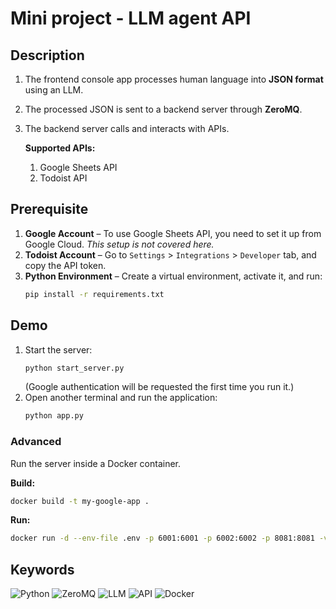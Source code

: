 # Mini project - LLM agent API

## Description
1. The frontend console app processes human language into **JSON format** using an LLM.
2. The processed JSON is sent to a backend server through **ZeroMQ**.
3. The backend server calls and interacts with APIs.
    
    **Supported APIs:**
    1. Google Sheets API
    2. Todoist API
 
## Prerequisite
1. **Google Account** – To use Google Sheets API, you need to set it up from Google Cloud. *This setup is not covered here.*
2. **Todoist Account** – Go to `Settings` > `Integrations` > `Developer` tab, and copy the API token.
3. **Python Environment** – Create a virtual environment, activate it, and run:
   ```bash
   pip install -r requirements.txt
   ```
 
## Demo
1. Start the server:
   ```bash
   python start_server.py
   ```
   (Google authentication will be requested the first time you run it.)
2. Open another terminal and run the application:
   ```bash
   python app.py
   ```

### Advanced
Run the server inside a Docker container.

**Build:**
```bash
docker build -t my-google-app .
```

**Run:**
```bash
docker run -d --env-file .env -p 6001:6001 -p 6002:6002 -p 8081:8081 -v "$(pwd)/credentials.json:/app/credentials.json" -v "$(pwd)/google_tokens:/app/google_tokens" --name my-google-app-container my-google-app
```

## Keywords
![Python](https://img.shields.io/badge/Language-Python-blue)
![ZeroMQ](https://img.shields.io/badge/-ZeroMQ-red)
![LLM](https://img.shields.io/badge/-LLM-purple)
![API](https://img.shields.io/badge/-API-yellow)
![Docker](https://img.shields.io/badge/-Docker-blue)

